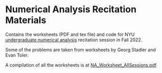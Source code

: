 
# Numerical Analysis Recitation Materials
Contains the worksheets (PDF and tex file) and code for NYU [undergraduate numerical analysis](https://math.nyu.edu/dynamic/courses/undergrad/math-ua-252/) recitation session in Fall 2022. 

Some of the problems are taken from worksheets by Georg Stadler and Evan Toler.

A compilation of all the worksheets is at [NA_Worksheet_AllSessions.pdf](https://github.com/Empyreal092/NA_Worksheet/blob/main/All_Sessions/NA_Worksheet_AllSessions.pdf)
